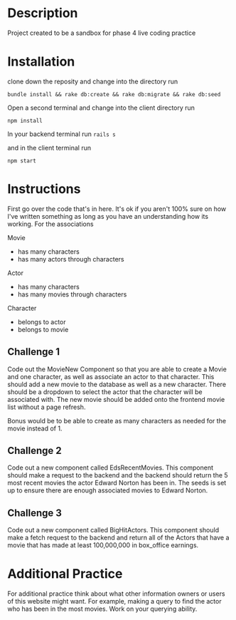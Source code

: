 # Description

Project created to be a sandbox for phase 4 live coding practice

# Installation

clone down the reposity and change into the directory run

`bundle install && rake db:create && rake db:migrate && rake db:seed`

Open a second terminal and change into the client directory run

`npm install`

In your backend terminal run
```rails s```

and in the client terminal run

```npm start```

# Instructions

First go over the code that's in here. It's ok if you aren't 100% sure on how I've written something as long as you have an understanding how its working. For the associations

Movie

- has many characters
- has many actors through characters

Actor

- has many characters
- has many movies through characters

Character

- belongs to actor
- belongs to movie

## Challenge 1

Code out the MovieNew Component so that you are able to create a Movie and one character, as well as associate an actor to that character. This should add a new movie to the database as well as a new character. There should be a dropdown to select the actor that the character will be associated with. The new movie should be added onto the frontend movie list without a page refresh.

Bonus would be to be able to create as many characters as needed for the movie instead of 1.

## Challenge 2

Code out a new component called EdsRecentMovies. This component should make a request to the backend and the backend should return the 5 most recent movies the actor Edward Norton has been in. The seeds is set up to ensure there are enough associated movies to Edward Norton.

## Challenge 3

Code out a new component called BigHitActors. This component should make a fetch request to the backend and return all of the Actors that have a movie that has made at least 100,000,000 in box_office earnings.

# Additional Practice

For additional practice think about what other information owners or users of this website might want. For example, making a query to find the actor who has been in the most movies. Work on your querying ability.
